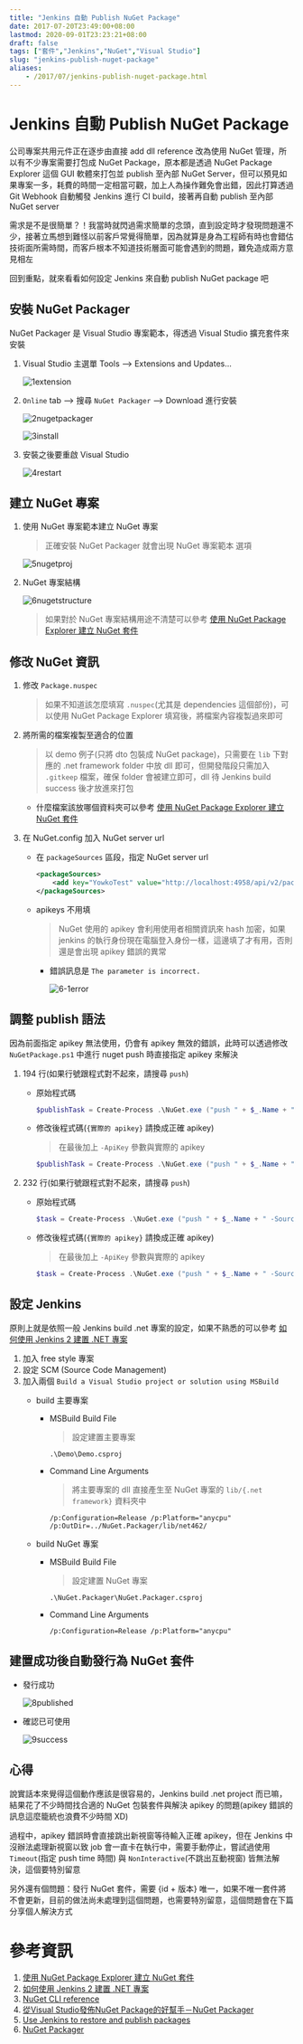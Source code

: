 ```yaml
---
title: "Jenkins 自動 Publish NuGet Package"
date: 2017-07-20T23:49:00+08:00
lastmod: 2020-09-01T23:23:21+08:00
draft: false
tags: ["套件","Jenkins","NuGet","Visual Studio"]
slug: "jenkins-publish-nuget-package"
aliases:
    - /2017/07/jenkins-publish-nuget-package.html
---
```

# Jenkins 自動 Publish NuGet Package
公司專案共用元件正在逐步由直接 add dll reference 改為使用 NuGet 管理，所以有不少專案需要打包成 NuGet Package，原本都是透過 NuGet Package Explorer 這個 GUI 軟體來打包並 publish 至內部 NuGet Server，但可以預見如果專案一多，耗費的時間一定相當可觀，加上人為操作難免會出錯，因此打算透過 Git Webhook 自動觸發 Jenkins 進行 CI build，接著再自動 publish 至內部 NuGet server

需求是不是很簡單？！我當時就閃過需求簡單的念頭，直到設定時才發現問題還不少，接著立馬想到難怪以前客戶常覺得簡單，因為就算是身為工程師有時也會錯估技術面所需時間，而客戶根本不知道技術層面可能會遇到的問題，難免造成兩方意見相左

回到重點，就來看看如何設定 Jenkins 來自動 publish NuGet package 吧

## 安裝 NuGet Packager

NuGet Packager 是 Visual Studio 專案範本，得透過 Visual Studio 擴充套件來安裝

1.  Visual Studio 主選單 Tools --> Extensions and Updates...

    ![1extension](https://user-images.githubusercontent.com/3851540/28425524-29c42ad4-6da3-11e7-8a1e-7f3cf1cfd6af.png)

2.  `Online` tab --> 搜尋 `NuGet Packager` --> Download 進行安裝

    ![2nugetpackager](https://user-images.githubusercontent.com/3851540/28425525-29f35b74-6da3-11e7-8d37-cfd5d58b1b22.png)

    ![3install](https://user-images.githubusercontent.com/3851540/28425526-2a0dfb32-6da3-11e7-8c35-efc1551c59ed.png)

3.  安裝之後要重啟 Visual Studio

    ![4restart](https://user-images.githubusercontent.com/3851540/28425530-2a1c6118-6da3-11e7-8a61-012b781e412f.png)

## 建立 NuGet 專案

1.  使用 NuGet 專案範本建立 NuGet 專案

    > 正確安裝 NuGet Packager 就會出現 NuGet 專案範本 選項

    ![5nugetproj](https://user-images.githubusercontent.com/3851540/28425527-2a11820c-6da3-11e7-9ad1-d9c0ab17f449.png)

2.  NuGet 專案結構

    ![6nugetstructure](https://user-images.githubusercontent.com/3851540/28425529-2a1aaa9e-6da3-11e7-9eea-7b6303293efe.png)

    > 如果對於 NuGet 專案結構用途不清楚可以參考 [使用 NuGet Package Explorer 建立 NuGet 套件](https://blog.yowko.com/2017/07/nuget-package-explorer.html)

## 修改 NuGet 資訊

1.  修改 `Package.nuspec`

    > 如果不知道該怎麼填寫 `.nuspec`(尤其是 dependencies 這個部份)，可以使用 NuGet Package Explorer 填寫後，將檔案內容複製過來即可

2.  將所需的檔案複製至適合的位置

    > 以 demo 例子(只將 dto 包裝成 NuGet package)，只需要在 `lib` 下對應的 .net framework folder 中放 dll 即可，但開發階段只需加入 `.gitkeep` 檔案，確保 folder 會被建立即可，dll 待 Jenkins build success 後才放進來打包
    
    - 什麼檔案該放哪個資料夾可以參考 [使用 NuGet Package Explorer 建立 NuGet 套件](https://blog.yowko.com/2017/07/nuget-package-explorer.html)

3.  在 NuGet.config 加入 NuGet server url

    *   在 `packageSources` 區段，指定 NuGet server url

        ```xml
        <packageSources>
            <add key="YowkoTest" value="http://localhost:4958/api/v2/package"/>
        </packageSources>
        ```

    *   apikeys 不用填

        > NuGet 使用的 apikey 會利用使用者相關資訊來 hash 加密，如果 jenkins 的執行身份現在電腦登入身份一樣，這邊填了才有用，否則還是會出現 apikey 錯誤的異常

        *   錯誤訊息是 `The parameter is incorrect.`

            ![6-1error](https://user-images.githubusercontent.com/3851540/28425528-2a172374-6da3-11e7-9e62-e009d180f695.png)

## 調整 publish 語法

因為前面指定 apikey 無法使用，仍會有 apikey 無效的錯誤，此時可以透過修改 `NuGetPackage.ps1` 中進行 nuget push 時直接指定 apikey 來解決

1.  194 行(如果行號跟程式對不起來，請搜尋 `push`)

    *   原始程式碼

        ```ps1
        $publishTask = Create-Process .\NuGet.exe ("push " + $_.Name + " -Source " + $url)
        ```
    *   修改後程式碼(`{實際的 apikey}` 請換成正確 apikey)

        > 在最後加上 `-ApiKey` 參數與實際的 apikey

        ```ps1
        $publishTask = Create-Process .\NuGet.exe ("push " + $_.Name + " -Source " + $url + " -ApiKey {實際的 apikey}")
        ```
2.  232 行(如果行號跟程式對不起來，請搜尋 `push`)

    *   原始程式碼

        ```ps1
        $task = Create-Process .\NuGet.exe ("push " + $_.Name + " -Source " + $url
        ```
    *   修改後程式碼(`{實際的 apikey}` 請換成正確 apikey)

        > 在最後加上 `-ApiKey` 參數與實際的 apikey

        ```ps1
        $task = Create-Process .\NuGet.exe ("push " + $_.Name + " -Source " + $url + " -ApiKey {實際的 apikey}")
        ```

    
<!--## 5. 設定專案相依
將 NuGet 專案設定 depends on 主要專案，這樣 build NuGet 專案時就會預設 build 主要專案了
>![7dependon](https://user-images.githubusercontent.com/3851540/28425531-2a2a0278-6da3-11e7-958a-105ec4f213b2.png)-->


## 設定 Jenkins

原則上就是依照一般 Jenkins build .net 專案的設定，如果不熟悉的可以參考 [如何使用 Jenkins 2 建置 .NET 專案](//blog.yowko.com/2017/02/jenkins-2-build-dotnet-project.html)

1.  加入 free style 專案
2.  設定 SCM (Source Code Management)
3.  加入兩個 `Build a Visual Studio project or solution using MSBuild`
    - build 主要專案
        *   MSBuild Build File
        
            > 設定建置主要專案

            ```
            .\Demo\Demo.csproj
            ```

        *   Command Line Arguments

            > 將主要專案的 dll 直接產生至 NuGet 專案的 `lib/{.net framework}` 資料夾中

            ```
            /p:Configuration=Release /p:Platform="anycpu" /p:OutDir=../NuGet.Packager/lib/net462/
            ```

    - build NuGet 專案

        *   MSBuild Build File

            > 設定建置 NuGet 專案

            ```
            .\NuGet.Packager\NuGet.Packager.csproj
            ```

        *   Command Line Arguments

            ```
            /p:Configuration=Release /p:Platform="anycpu"
            ```

## 建置成功後自動發行為 NuGet 套件

*   發行成功

    ![8published](https://user-images.githubusercontent.com/3851540/28425532-2a3d73c6-6da3-11e7-82fc-a4d3634eb860.png)

*   確認已可使用

    ![9success](https://user-images.githubusercontent.com/3851540/28425533-2a87095a-6da3-11e7-9303-7bb380f618f8.png)

## 心得

說實話本來覺得這個動作應該是很容易的，Jenkins build .net project 而已嘛，結果花了不少時間找合適的 NuGet 包裝套件與解決 apikey 的問題(apikey 錯誤的訊息這麼籠統也浪費不少時間 XD)

過程中，apikey 錯誤時會直接跳出新視窗等待輸入正確 apikey，但在 Jenkins 中沒辦法處理新視窗以致 job 會一直卡在執行中，需要手動停止，嘗試過使用 `Timeout`(指定 push time 時間) 與 `NonInteractive`(不跳出互動視窗) 皆無法解決，這個要特別留意

另外還有個問題：發行 NuGet 套件，需要 {id + 版本} 唯一，如果不唯一套件將不會更新，目前的做法尚未處理到這個問題，也需要特別留意，這個問題會在下篇分享個人解決方式

# 參考資訊

1.  [使用 NuGet Package Explorer 建立 NuGet 套件](https://blog.yowko.com/2017/07/nuget-package-explorer.html)
2.  [如何使用 Jenkins 2 建置 .NET 專案](https://blog.yowko.com/2017/02/jenkins-2-build-dotnet-project.html)
3.  [NuGet CLI reference](https://docs.microsoft.com/en-us/nuget/tools/nuget-exe-cli-reference?WT.mc_id=DOP-MVP-5002594)
4.  [從Visual Studio發佈NuGet Package的好幫手－NuGet Packager](http://blog.darkthread.net/post-2016-04-28-nuget-packager.aspx)
5.  [Use Jenkins to restore and publish packages](https://www.visualstudio.com/en-us/docs/package/build/jenkins)
6.  [NuGet Packager](https://marketplace.visualstudio.com/items?itemName=OveAndersen.NuGetPackager)
